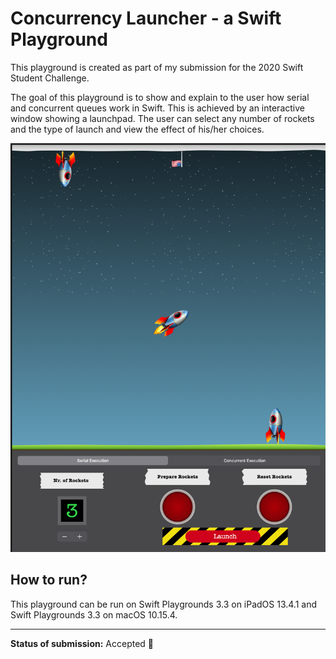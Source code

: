 # Concurrency Launcher - a Swift Playground

This playground is created as part of my submission for the 2020 Swift Student Challenge.

The goal of this playground is to show and explain to the user how serial and concurrent queues work in Swift. This is achieved by an interactive window showing a launchpad. The user can select any number of rockets and the type of launch and view the effect of his/her choices.

![A screenshot of the Swift Playground showing launching rockets](screenshots/in-launch.png)

## How to run?
This playground can be run on Swift Playgrounds 3.3 on iPadOS 13.4.1 and Swift Playgrounds 3.3 on macOS 10.15.4.

---

**Status of submission:** Accepted 🎉